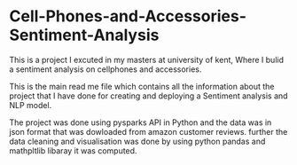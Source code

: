 # Cell-Phones-and-Accessories-Sentiment-Analysis

This is a project I excuted in my masters at university of kent, Where I bulid a sentiment analysis on cellphones and accessories. 

This is the main read me file which contains all the information about the project that I have done for creating and deploying a Sentiment analysis and NLP model.

The project was done using pysparks API in Python and the data was in json format that was dowloaded from amazon customer reviews. further the data cleaning and visualisation was done by using python pandas and mathpltlib libaray it was computed.  



